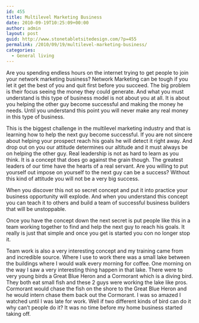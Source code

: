 ```yaml
---
id: 455
title: Multilevel Marketing Business
date: 2010-09-19T10:25:09+00:00
author: admin
layout: post
guid: http://www.stonetabletsitedesign.com/?p=455
permalink: /2010/09/19/multilevel-marketing-business/
categories:
  - General living
---
```

Are you spending endless hours on the internet trying to get people to join your network marketing business? Network Marketing can be tough if you let it get the best of you and quit first before you succeed. The big problem is their focus seeing the money they could generate. And what you must understand is this type of business model is not about you at all. It is about you helping the other guy become successful and making the money he needs. Until you understand this point you will never make any real money in this type of business.

This is the biggest challenge in the multilevel marketing industry and that is learning how to help the next guy become successful. If you are not sincere about helping your prospect reach his goals he will detect it right away. And drop out on you our attitude determines our altitude and it must always be on helping the other guy. Real leadership is not as hard to learn as you think. It is a concept that does go against the grain though. The greatest leaders of our time have the hearts of a real servant. Are you willing to put yourself out impose on yourself to the next guy can be a success? Without this kind of attitude you will not be a very big success.

When you discover this not so secret concept and put it into practice your business opportunity will explode. And when you understand this concept you can teach it to others and build a team of successful business builders that will be unstoppable.

Once you have the concept down the next secret is put people like this in a team working together to find and help the next guy to reach his goals. It really is just that simple and once you get is started you con no longer stop it.

Team work is also a very interesting concept and my training came from and incredible source. Where I use to work there was a small lake between the buildings where I would walk every morning for coffee. One morning on the way I saw a very interesting thing happen in that lake. There were to very young birds a Great Blue Heron and a Cormorant which is a diving bird. They both eat small fish and these 2 guys were working the lake like pros. Cormorant would chase the fish on the shore to the Great Blue Heron and he would intern chase them back out the Cormorant. I was so amazed I watched until I was late for work. Well if two different kinds of bird can do it why can&#8217;t people do it? It was no time before my home business started taking off.